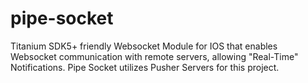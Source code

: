 # pipe-socket
Titanium SDK5+ friendly Websocket Module for IOS that enables Websocket communication with remote servers, allowing "Real-Time" Notifications. Pipe Socket utilizes Pusher Servers for this project. 
